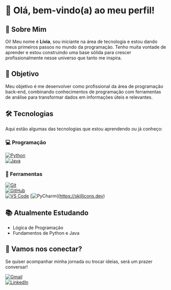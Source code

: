 # 👋 Olá, bem-vindo(a) ao meu perfil!

## 🚀 Sobre Mim

Oi! Meu nome é **Lívia**, sou iniciante na área de tecnologia e estou dando meus primeiros passos no mundo da programação. Tenho muita vontade de aprender e estou construindo uma base sólida para crescer profissionalmente nesse universo que tanto me inspira.

## 🎯 Objetivo

Meu objetivo é me desenvolver como profissional da área de programação back-end, combinando conhecimentos de programação com ferramentas de análise para transformar dados em informações úteis e relevantes.

## 🛠️ Tecnologias

Aqui estão algumas das tecnologias que estou aprendendo ou já conheço:

### 💻 Programação  
[![Python](https://skillicons.dev/icons?i=python)](https://skillicons.dev)  
[![Java](https://skillicons.dev/icons?i=java)](https://skillicons.dev)

### 🔧 Ferramentas  
[![Git](https://skillicons.dev/icons?i=git)](https://skillicons.dev)  
[![GitHub](https://skillicons.dev/icons?i=github)](https://skillicons.dev)  
[![VS Code](https://skillicons.dev/icons?i=vscode)](https://skillicons.dev)
[![PyCharm](https://skillicons.dev/icons?i=all)((https://skillicons.dev)

## 📚 Atualmente Estudando

- Lógica de Programação  
- Fundamentos de Python e Java  

## 📩 Vamos nos conectar?

Se quiser acompanhar minha jornada ou trocar ideias, será um prazer conversar!

[![Gmail](https://skillicons.dev/icons?i=gmail)](mailto:contato.liviaghirardi@gmail.com)  
[![LinkedIn](https://skillicons.dev/icons?i=linkedin)](https://www.linkedin.com/in/l%C3%ADviaghirardi/)
